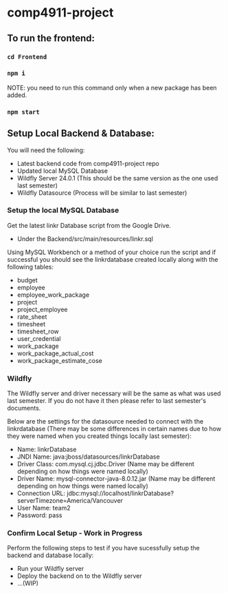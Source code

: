 # comp4911-project

## To run the frontend:

### `cd Frontend`

### `npm i`

NOTE: you need to run this command only when a new package has been added.

### `npm start`

## Setup Local Backend & Database:

You will need the following:

- Latest backend code from comp4911-project repo
- Updated local MySQL Database
- Wildfly Server 24.0.1 (This should be the same version as the one used last semester)
- Wildfly Datasource (Process will be similar to last semester)

### Setup the local MySQL Database

Get the latest linkr Database script from the Google Drive.

- Under the Backend/src/main/resources/linkr.sql

Using MySQL Workbench or a method of your choice run the script and if successful you should see the linkrdatabase created locally along with the following tables:

- budget
- employee
- employee_work_package
- project
- project_employee
- rate_sheet
- timesheet
- timesheet_row
- user_credential
- work_package
- work_package_actual_cost
- work_package_estimate_cose

### Wildfly

The Wildfly server and driver necessary will be the same as what was used last semester. If you do not have it then please refer to last semester's documents.

Below are the settings for the datasource needed to connect with the linkrdatabase (There may be some differences in certain names due to how they were named when you created things locally last semester):

- Name: linkrDatabase
- JNDI Name: java:jboss/datasources/linkrDatabase
- Driver Class: com.mysql.cj.jdbc.Driver (Name may be different depending on how things were named locally)
- Driver Name: mysql-connector-java-8.0.12.jar (Name may be different depending on how things were named locally)
- Connection URL: jdbc:mysql://localhost/linkrDatabase?serverTimezone=America/Vancouver
- User Name: team2
- Password: pass

### Confirm Local Setup - Work in Progress

Perform the following steps to test if you have sucessfully setup the backend and database locally:

- Run your Wildfly server
- Deploy the backend on to the Wildfly server
- ...(WIP)